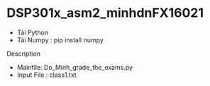 # DSP301x_asm2_minhdnFX16021
- Tải Python
- Tải Numpy : pip install numpy 

Description
- Mainfile: Do_Minh_grade_the_exams.py
- Input File : class1.txt

